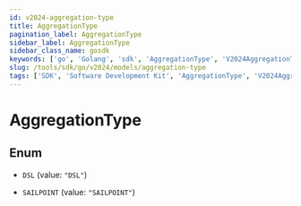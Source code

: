 ```yaml
---
id: v2024-aggregation-type
title: AggregationType
pagination_label: AggregationType
sidebar_label: AggregationType
sidebar_class_name: gosdk
keywords: ['go', 'Golang', 'sdk', 'AggregationType', 'V2024AggregationType'] 
slug: /tools/sdk/go/v2024/models/aggregation-type
tags: ['SDK', 'Software Development Kit', 'AggregationType', 'V2024AggregationType']
---
```


# AggregationType

## Enum


* `DSL` (value: `"DSL"`)

* `SAILPOINT` (value: `"SAILPOINT"`)


